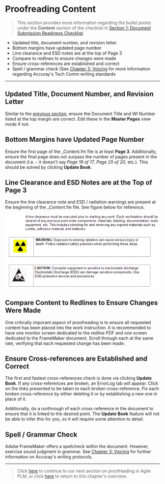 # Proofreading Content

> This section provides more information regarding the bullet points under the **Content** section of the checklist in [Section 1: Document Submission Readiness Checklist](https://github.com/taddieken95/Accuray_Tech_Comm_Guide/blob/master/Chapter%204:%20Proofreading/Section%201:%20Document%20Submission%20Readiness%20Checklist.md).

* Updated title, document number, and revision letter
* Bottom margins have updated page number
* Line clearance and ESD notes are at the top of Page 3
* Compare to redlines to ensure changes were made
* Ensure cross-references are established and correct
* Spell / grammar check (See [Chapter 3: Voicing](https://github.com/taddieken95/Accuray_Tech_Comm_Guide/blob/master/Chapter%203:%20Voicing/READme.md) for more information regarding Accuray's Tech Comm writing standards

* **

## Updated Title, Document Number, and Revision Letter

Similar to the [previous section](https://github.com/taddieken95/Accuray_Tech_Comm_Guide/blob/master/Chapter%204:%20Proofreading/Section%203:%20TOC.md), ensure the Document Title and WI Number listed at the top margin are correct. Edit these in the **Master Pages** view mode if not.

## Bottom Margins have Updated Page Number

Ensure the first page of the _Content.fm file is at least **Page 3**. Additionally, ensure the final page does not surpass the number of pages present in the document (i.e. - it doesn't say *Page 19 of 17*, *Page 25 of 20*, etc.). This should be solved by clicking **Update Book**.

## Line Clearance and ESD Notes are at the Top of Page 3

Ensure the line clearance note and ESD / radiation warnings are present at the beginning of the _Content.fm file. See figure below for reference.

![alt text](https://github.com/taddieken95/Accuray_Tech_Comm_Guide/blob/master/img/line%20clearance%20and%20initial%20warnings.png "Line Clearance and Additional Initial Warnings")

## Compare Content to Redlines to Ensure Changes Were Made

One critically imporant aspect of proofreading is to ensure all requested content has been placed into the work instruction. It is recommended to have one monitor screen dedicated to the redline PDF and one screen dedicated to the FrameMaker document. Scroll through each at the same rate, verifying that each requested change has been made.

## Ensure Cross-references are Established and Correct

The first and fastest cross-references check is done via clicking **Update Book**. If any cross-references are broken, an ErrorLog tab will appear. Click on the links presented to be taken to each broken cross-reference. Fix each broken cross-reference by either deleting it or by establishing a new one in place of it.

Additionally, do a runthrough of each cross-reference in the document to ensure that it is linked to the desired point. The **Update Book** feature will not be able to infer this for you, so it will require some attention to detail.

## Spell / Grammar Check

Adobe FrameMaker offers a spellcheck within the document. However, exercise sound judgment in grammar. See [Chapter 3: Voicing](https://github.com/taddieken95/Accuray_Tech_Comm_Guide/blob/master/Chapter%203:%20Voicing/READme.md) for further information on Accuray's writing protocols.

* **

> Click [here](https://github.com/taddieken95/Accuray_Tech_Comm_Guide/blob/master/Chapter%204:%20Proofreading/Section%205%20Agile.md) to continue to our next section on proofreading in Agile PLM, or click [here](https://github.com/taddieken95/Accuray_Tech_Comm_Guide/blob/master/Chapter%204:%20Proofreading/READme.md) to return to this chapter's overview.
